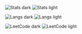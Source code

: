<!-- Stats -->
![Stats dark](https://github-readme-stats.vercel.app/api?username=CDAMXI&show_icons=true&theme=tokyonight&hide_border=true#gh-dark-mode-only)
![Stats light](https://github-readme-stats.vercel.app/api?username=CDAMXI&show_icons=true&theme=default&hide_border=true#gh-light-mode-only)

<!-- Top Langs -->
![Langs dark](https://github-readme-stats.vercel.app/api/top-langs/?username=CDAMXI&layout=compact&theme=tokyonight&hide_border=true#gh-dark-mode-only)
![Langs light](https://github-readme-stats.vercel.app/api/top-langs/?username=CDAMXI&layout=compact&theme=default&hide_border=true#gh-light-mode-only)

<!-- LeetCode card -->
![LeetCode dark](https://leetcard.jacoblin.cool/CDAMXI?ext=contest&theme=tokyonight#gh-dark-mode-only)
![LeetCode light](https://leetcard.jacoblin.cool/CDAMXI?ext=contest&theme=light#gh-light-mode-only)
